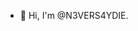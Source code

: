 - 👋 Hi, I'm @N3VERS4YDIE.

<!---
- 👀 I’m interested in ...
- 🌱 I’m currently learning Python
- 💞️ I’m looking to collaborate on ...
- 📫 How to reach me ...
--->

<!---
N3VERS4YDIE/N3VERS4YDIE is a ✨ special ✨ repository because its `README.md` (this file) appears on your GitHub profile.
You can click the Preview link to take a look at your changes.
--->
